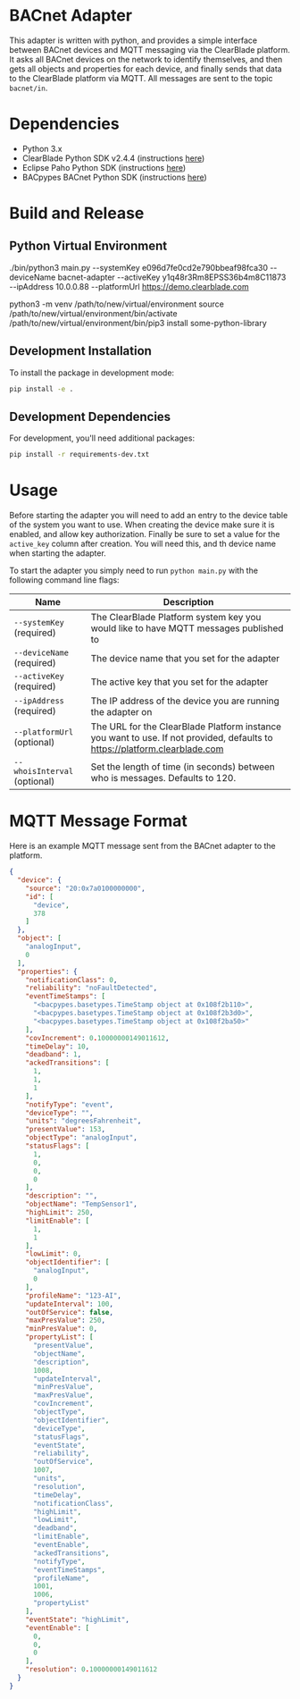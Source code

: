 # BACnet Adapter
This adapter is written with python, and provides a simple interface between BACnet devices and MQTT messaging via the ClearBlade platform. It asks all BACnet devices on the network to identify themselves, and then gets all objects and properties for each device, and finally sends that data to the ClearBlade platform via MQTT. All messages are sent to the topic `bacnet/in`.

# Dependencies
- Python 3.x
- ClearBlade Python SDK v2.4.4 (instructions [here](https://github.com/ClearBlade/ClearBlade-Python-SDK/))
- Eclipse Paho Python SDK (instructions [here](https://eclipse.org/paho/clients/python/))
- BACpypes BACnet Python SDK (instructions [here](http://bacpypes.readthedocs.io/en/latest/?badge=latest))

# Build and Release

## Python Virtual Environment
./bin/python3 main.py --systemKey e096d7fe0cd2e790bbeaf98fca30 --deviceName bacnet-adapter --activeKey y1q48r3Rm8EPSS36b4m8C11873 --ipAddress 10.0.0.88 --platformUrl https://demo.clearblade.com

python3 -m venv /path/to/new/virtual/environment
source /path/to/new/virtual/environment/bin/activate
/path/to/new/virtual/environment/bin/pip3 install some-python-library


## Development Installation
To install the package in development mode:
```bash
pip install -e .
```

## Development Dependencies
For development, you'll need additional packages:
```bash
pip install -r requirements-dev.txt
```

# Usage
Before starting the adapter you will need to add an entry to the device table of the system you want to use. When creating the device make sure it is enabled, and allow key authorization. Finally be sure to set a value for the `active_key` column after creation. You will need this, and th device name when starting the adapter.

To start the adapter you simply need to run `python main.py` with the following command line flags:

|Name|Description|
|---|---|
|`--systemKey` (required)|The ClearBlade Platform system key you would like to have MQTT messages published to|
|`--deviceName` (required)|The device name that you set for the adapter|
|`--activeKey` (required)|The active key that you set for the adapter|
|`--ipAddress` (required)|The IP address of the device you are running the adapter on|
|`--platformUrl` (optional)|The URL for the ClearBlade Platform instance you want to use. If not provided, defaults to https://platform.clearblade.com|
|`--whoisInterval` (optional)|Set the length of time (in seconds) between who is messages. Defaults to 120.

# MQTT Message Format
Here is an example MQTT message sent from the BACnet adapter to the platform.

```json
{
  "device": {
    "source": "20:0x7a0100000000",
    "id": [
      "device",
      378
    ]
  },
  "object": [
    "analogInput",
    0
  ],
  "properties": {
    "notificationClass": 0,
    "reliability": "noFaultDetected",
    "eventTimeStamps": [
      "<bacpypes.basetypes.TimeStamp object at 0x108f2b110>",
      "<bacpypes.basetypes.TimeStamp object at 0x108f2b3d0>",
      "<bacpypes.basetypes.TimeStamp object at 0x108f2ba50>"
    ],
    "covIncrement": 0.10000000149011612,
    "timeDelay": 10,
    "deadband": 1,
    "ackedTransitions": [
      1,
      1,
      1
    ],
    "notifyType": "event",
    "deviceType": "",
    "units": "degreesFahrenheit",
    "presentValue": 153,
    "objectType": "analogInput",
    "statusFlags": [
      1,
      0,
      0,
      0
    ],
    "description": "",
    "objectName": "TempSensor1",
    "highLimit": 250,
    "limitEnable": [
      1,
      1
    ],
    "lowLimit": 0,
    "objectIdentifier": [
      "analogInput",
      0
    ],
    "profileName": "123-AI",
    "updateInterval": 100,
    "outOfService": false,
    "maxPresValue": 250,
    "minPresValue": 0,
    "propertyList": [
      "presentValue",
      "objectName",
      "description",
      1008,
      "updateInterval",
      "minPresValue",
      "maxPresValue",
      "covIncrement",
      "objectType",
      "objectIdentifier",
      "deviceType",
      "statusFlags",
      "eventState",
      "reliability",
      "outOfService",
      1007,
      "units",
      "resolution",
      "timeDelay",
      "notificationClass",
      "highLimit",
      "lowLimit",
      "deadband",
      "limitEnable",
      "eventEnable",
      "ackedTransitions",
      "notifyType",
      "eventTimeStamps",
      "profileName",
      1001,
      1006,
      "propertyList"
    ],
    "eventState": "highLimit",
    "eventEnable": [
      0,
      0,
      0
    ],
    "resolution": 0.10000000149011612
  }
}
```
